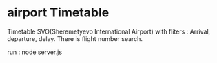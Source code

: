 # airport Timetable

Timetable SVO(Sheremetyevo International Airport) with fliters : Arrival, departure, delay. There is flight number search.

run : node server.js


